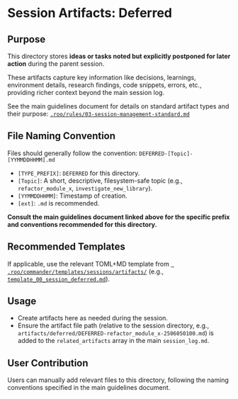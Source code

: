 # Session Artifacts: Deferred

## Purpose

This directory stores **ideas or tasks noted but explicitly postponed for later action** during the parent session.

These artifacts capture key information like decisions, learnings, environment details, research findings, code snippets, errors, etc., providing richer context beyond the main session log.

See the main guidelines document for details on standard artifact types and their purpose:
[`.roo/rules/03-session-management-standard.md`](.roo/rules/03-session-management-standard.md)

## File Naming Convention

Files should generally follow the convention: `DEFERRED-[Topic]-[YYMMDDHHMM].md`

*   `[TYPE_PREFIX]`: `DEFERRED` for this directory.
*   `[Topic]`: A short, descriptive, filesystem-safe topic (e.g., `refactor_module_x`, `investigate_new_library`).
*   `[YYMMDDHHMM]`: Timestamp of creation.
*   `[ext]`: `.md` is recommended.

**Consult the main guidelines document linked above for the specific prefix and conventions recommended for this directory.**

## Recommended Templates

If applicable, use the relevant TOML+MD template from [` .roo/commander/templates/sessions/artifacts/`](.roo/commander/templates/sessions/artifacts/) (e.g., [`template_00_session_deferred.md`](.roo/commander/templates/sessions/artifacts/deferred/template_00_session_deferred.md)).

## Usage

*   Create artifacts here as needed during the session.
*   Ensure the artifact file path (relative to the session directory, e.g., `artifacts/deferred/DEFERRED-refactor_module_x-2506050100.md`) is added to the `related_artifacts` array in the main `session_log.md`.

## User Contribution

Users can manually add relevant files to this directory, following the naming conventions specified in the main guidelines document.